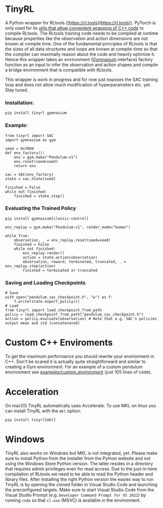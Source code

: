 # TinyRL
A Python wrapper for RLtools ([https://rl.tools](https://rl.tools)). PyTorch is only used for its [utils that allow convenient wrapping of C++ code](https://pytorch.org/docs/stable/cpp_extension.html) to compile RLtools. The RLtools training code needs to be compiled at runtime because properties like the observation and action dimensions are not known at compile time. One of the fundamental principles of RLtools is that the sizes of all data structures and loops are known at compile-time so that the compiler can maximally reason about the code and heavily optimize it. Hence this wrapper takes an environment ([Gymnasium](https://github.com/Farama-Foundation/Gymnasium) interface) factory function as an input to infer the observation and action shapes and compile a bridge environment that is compatible with RLtools. 

This wrapper is work in progress and for now just exposes the SAC training loop and does not allow much modification of hyperparameters etc. yet. Stay tuned.

### Installation:
```
pip install tinyrl gymnasium
```

### Example:
```
from tinyrl import SAC
import gymnasium as gym

seed = 0xf00d
def env_factory():
    env = gym.make("Pendulum-v1")
    env.reset(seed=seed)
    return env

sac = SAC(env_factory)
state = sac.State(seed)

finished = False
while not finished:
    finished = state.step()
```

### Evaluating the Trained Policy
```
pip install gymnasium[classic-control]
```

```
env_replay = gym.make("Pendulum-v1", render_mode="human")

while True:
    observation, _ = env_replay.reset(seed=seed)
    finished = False
    while not finished:
        env_replay.render()
        action = state.action(observation)
        observation, reward, terminated, truncated, _ = env_replay.step(action)
        finished = terminated or truncated
```


### Saving and Loading Checkpoints

```
# Save
with open("pendulum_sac_checkpoint.h", "w") as f:
    f.write(state.export_policy())
# Load
from tinyrl import load_checkpoint_from_path
policy = load_checkpoint_from_path("pendulum_sac_checkpoint.h")
action = policy.evaluate(observation) # Note that e.g. SAC's policies output mean and std (concatenated)
```
# Custom C++ Enviroments

To get the maximum performance you should rewrite your environment in C++. Don't be scared it is actually quite straightforward and similar to creating a Gym environment. For an example of a custom pendulum environment see [examples/custom_environment](./examples/custom_environment/README.MD) (just 105 lines of code).

# Acceleration

On macOS TinyRL automatically uses Accelerate. To use MKL on linux you can install TinyRL with the `mkl` option:
```
pip install tinyrl[mkl]
```

# Windows

TinyRL also works on Windows but MKL is not integrated, yet. Please make sure to install Python from the installer from the Python website and not using the Windows Store Python version. The latter resides in a directory that requires admin privileges even for read access. Due to the just-in-time compilation of RLtools we need to be able to read the Python header and library files. After installing the right Python version the easies way to run TinyRL is by opening the cloned folder in Visual Studio Code and launching the preconfigured targets. Make sure to start Visual Studio Code from the Visual Studio Prompt (e.g. `Developer Command Prompt for VS 2022`) by running `code` so that `cl.exe` (MSVC) is available in the environment. 
